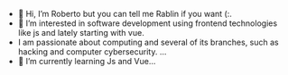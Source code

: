 - 👋 Hi, I’m Roberto but you can tell me Rablin if you want (:.
- 👀 I’m interested in software development using frontend technologies like js and lately starting with vue.
-  I am passionate about computing and several of its branches, such as hacking and computer cybersecurity. ...
- 🌱 I’m currently learning Js and Vue...


<!---
RobertoAlaniz30/RobertoAlaniz30 is a ✨ special ✨ repository because its `README.md` (this file) appears on your GitHub profile.
You can click the Preview link to take a look at your changes.
--->
